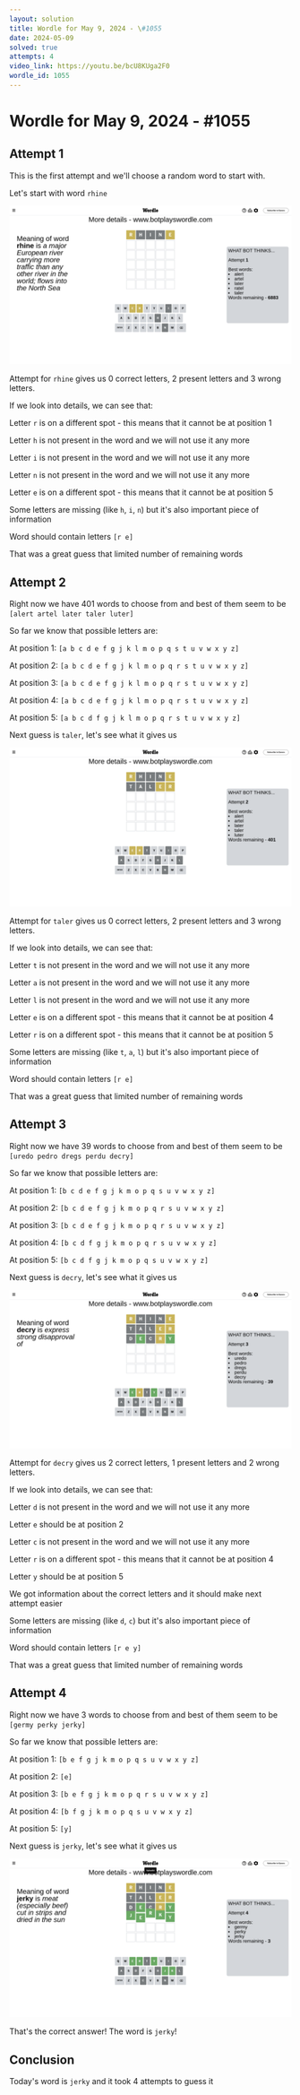 ```yaml
---
layout: solution
title: Wordle for May 9, 2024 - \#1055
date: 2024-05-09
solved: true
attempts: 4
video_link: https://youtu.be/bcU8KUga2F0
wordle_id: 1055
---
```


# Wordle for May 9, 2024 - \#1055

## Attempt 1

This is the first attempt and we'll choose a random word to start with.

Let's start with word `rhine`

![Attempt 1](2024-05-09/attempt-1.png)

Attempt for `rhine` gives us 0 correct letters, 2 present letters and 3 wrong letters.

If we look into details, we can see that:

Letter `r` is on a different spot - this means that it cannot be at position 1

Letter `h` is not present in the word and we will not use it any more

Letter `i` is not present in the word and we will not use it any more

Letter `n` is not present in the word and we will not use it any more

Letter `e` is on a different spot - this means that it cannot be at position 5

Some letters are missing (like `h`, `i`, `n`) but it's also important piece of information

Word should contain letters `[r e]`

That was a great guess that limited number of remaining words



## Attempt 2

Right now we have 401 words to choose from and best of them seem to be `[alert artel later taler luter]`

So far we know that possible letters are:

At position 1: `[a b c d e f g j k l m o p q s t u v w x y z]`

At position 2: `[a b c d e f g j k l m o p q r s t u v w x y z]`

At position 3: `[a b c d e f g j k l m o p q r s t u v w x y z]`

At position 4: `[a b c d e f g j k l m o p q r s t u v w x y z]`

At position 5: `[a b c d f g j k l m o p q r s t u v w x y z]`

Next guess is `taler`, let's see what it gives us

![Attempt 2](2024-05-09/attempt-2.png)

Attempt for `taler` gives us 0 correct letters, 2 present letters and 3 wrong letters.

If we look into details, we can see that:

Letter `t` is not present in the word and we will not use it any more

Letter `a` is not present in the word and we will not use it any more

Letter `l` is not present in the word and we will not use it any more

Letter `e` is on a different spot - this means that it cannot be at position 4

Letter `r` is on a different spot - this means that it cannot be at position 5

Some letters are missing (like `t`, `a`, `l`) but it's also important piece of information

Word should contain letters `[r e]`

That was a great guess that limited number of remaining words



## Attempt 3

Right now we have 39 words to choose from and best of them seem to be `[uredo pedro dregs perdu decry]`

So far we know that possible letters are:

At position 1: `[b c d e f g j k m o p q s u v w x y z]`

At position 2: `[b c d e f g j k m o p q r s u v w x y z]`

At position 3: `[b c d e f g j k m o p q r s u v w x y z]`

At position 4: `[b c d f g j k m o p q r s u v w x y z]`

At position 5: `[b c d f g j k m o p q s u v w x y z]`

Next guess is `decry`, let's see what it gives us

![Attempt 3](2024-05-09/attempt-3.png)

Attempt for `decry` gives us 2 correct letters, 1 present letters and 2 wrong letters.

If we look into details, we can see that:

Letter `d` is not present in the word and we will not use it any more

Letter `e` should be at position 2

Letter `c` is not present in the word and we will not use it any more

Letter `r` is on a different spot - this means that it cannot be at position 4

Letter `y` should be at position 5

We got information about the correct letters and it should make next attempt easier

Some letters are missing (like `d`, `c`) but it's also important piece of information

Word should contain letters `[r e y]`

That was a great guess that limited number of remaining words



## Attempt 4

Right now we have 3 words to choose from and best of them seem to be `[germy perky jerky]`

So far we know that possible letters are:

At position 1: `[b e f g j k m o p q s u v w x y z]`

At position 2: `[e]`

At position 3: `[b e f g j k m o p q r s u v w x y z]`

At position 4: `[b f g j k m o p q s u v w x y z]`

At position 5: `[y]`

Next guess is `jerky`, let's see what it gives us

![Attempt 4](2024-05-09/attempt-4.png)

That's the correct answer! The word is `jerky`!

## Conclusion

Today's word is `jerky` and it took 4 attempts to guess it

